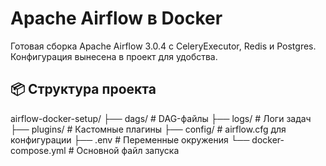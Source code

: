# Apache Airflow в Docker

Готовая сборка Apache Airflow 3.0.4 с CeleryExecutor, Redis и Postgres. Конфигурация вынесена в проект для удобства.

## 📦 Структура проекта

airflow-docker-setup/
├── dags/                   # DAG-файлы 
├── logs/                   # Логи задач 
├── plugins/                # Кастомные плагины
├── config/                 # airflow.cfg для конфигурации 
├── .env                    # Переменные окружения 
└── docker-compose.yml      # Основной файл запуска
